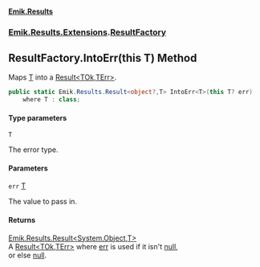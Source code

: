 #### [Emik.Results](index.md 'index')
### [Emik.Results.Extensions](Emik.Results.Extensions.md 'Emik.Results.Extensions').[ResultFactory](ResultFactory.md 'Emik.Results.Extensions.ResultFactory')

## ResultFactory.IntoErr<T>(this T) Method

Maps [T](ResultFactory.IntoErr(T).md#Emik.Results.Extensions.ResultFactory.IntoErr_T_(thisT).T 'Emik.Results.Extensions.ResultFactory.IntoErr<T>(this T).T') into a [Result&lt;TOk,TErr&gt;](Result_TOk,TErr_.md 'Emik.Results.Result<TOk,TErr>').

```csharp
public static Emik.Results.Result<object?,T> IntoErr<T>(this T? err)
    where T : class;
```
#### Type parameters

<a name='Emik.Results.Extensions.ResultFactory.IntoErr_T_(thisT).T'></a>

`T`

The error type.
#### Parameters

<a name='Emik.Results.Extensions.ResultFactory.IntoErr_T_(thisT).err'></a>

`err` [T](ResultFactory.IntoErr(T).md#Emik.Results.Extensions.ResultFactory.IntoErr_T_(thisT).T 'Emik.Results.Extensions.ResultFactory.IntoErr<T>(this T).T')

The value to pass in.

#### Returns
[Emik.Results.Result&lt;](Result_TOk,TErr_.md 'Emik.Results.Result<TOk,TErr>')[System.Object](https://docs.microsoft.com/en-us/dotnet/api/System.Object 'System.Object')[,](Result_TOk,TErr_.md 'Emik.Results.Result<TOk,TErr>')[T](ResultFactory.IntoErr(T).md#Emik.Results.Extensions.ResultFactory.IntoErr_T_(thisT).T 'Emik.Results.Extensions.ResultFactory.IntoErr<T>(this T).T')[&gt;](Result_TOk,TErr_.md 'Emik.Results.Result<TOk,TErr>')  
A [Result&lt;TOk,TErr&gt;](Result_TOk,TErr_.md 'Emik.Results.Result<TOk,TErr>') where [err](ResultFactory.IntoErr(T).md#Emik.Results.Extensions.ResultFactory.IntoErr_T_(thisT).err 'Emik.Results.Extensions.ResultFactory.IntoErr<T>(this T).err') is used if it isn't [null](https://docs.microsoft.com/en-us/dotnet/csharp/language-reference/keywords/null 'https://docs.microsoft.com/en-us/dotnet/csharp/language-reference/keywords/null'),  
or else [null](https://docs.microsoft.com/en-us/dotnet/csharp/language-reference/keywords/null 'https://docs.microsoft.com/en-us/dotnet/csharp/language-reference/keywords/null').